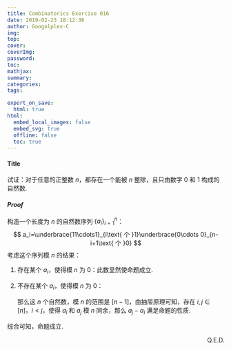 ```yaml
---
title: Combinatorics Exercise 016
date: 2019-02-23 18:12:36
author: Googolplex-C
img: 
top: 
cover: 
coverImg: 
password: 
toc: 
mathjax: 
summary: 
categories: 
tags:

export_on_save:
  html: true
html:
  embed_local_images: false
  embed_svg: true
  offline: false
  toc: true
---
```


#### Title

试证：对于任意的正整数 $n$，都存在一个能被 $n$ 整除，且只由数字 $0$ 和 $1$ 构成的自然数.

<!-- more -->

#### *Proof*

构造一个长度为 $n$ 的自然数序列 $\{a_i\}^n_{i=1}$：
$$
a_i=\underbrace{11\cdots1}_{i\text{ 个 }1}\underbrace{0\cdots 0}_{n-i+1\text{ 个 }0}
$$
考虑这个序列模 $n$ 的结果：

1. 存在某个 $a_i$，使得模 $n$ 为 $0$：此数显然使命题成立.

2. 不存在某个 $a_i$，使得模 $n$ 为 $0$：

   那么这 $n$ 个自然数，模 $n$ 的范围是 $[n-1]$，由抽屉原理可知，存在 $i,j \in [n]$，$i <j$，使得 $a_i$ 和 $a_j$ 模 $n$ 同余，那么 $a_j-a_i$ 满足命题的性质.

综合可知，命题成立. 

<p align="right">Q.E.D.</p>

